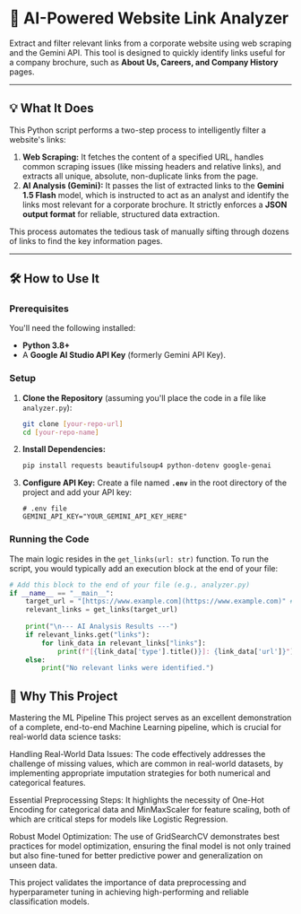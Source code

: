 # 🔗 **AI-Powered Website Link Analyzer**

Extract and filter relevant links from a corporate website using web scraping and the Gemini API. This tool is designed to quickly identify links useful for a company brochure, such as **About Us, Careers, and Company History** pages.

---

## 💡 What It Does 

This Python script performs a two-step process to intelligently filter a website's links:

1.  **Web Scraping:** It fetches the content of a specified URL, handles common scraping issues (like missing headers and relative links), and extracts all unique, absolute, non-duplicate links from the page.
2.  **AI Analysis (Gemini):** It passes the list of extracted links to the **Gemini 1.5 Flash** model, which is instructed to act as an analyst and identify the links most relevant for a corporate brochure. It strictly enforces a **JSON output format** for reliable, structured data extraction.

This process automates the tedious task of manually sifting through dozens of links to find the key information pages.

---

## 🛠️ How to Use It 

### Prerequisites

You'll need the following installed:

* **Python 3.8+**
* A **Google AI Studio API Key** (formerly Gemini API Key).

### Setup

1.  **Clone the Repository** (assuming you'll place the code in a file like `analyzer.py`):
    ```bash
    git clone [your-repo-url]
    cd [your-repo-name]
    ```

2.  **Install Dependencies:**
    ```bash
    pip install requests beautifulsoup4 python-dotenv google-genai
    ```

3.  **Configure API Key:**
    Create a file named **`.env`** in the root directory of the project and add your API key:
    ```
    # .env file
    GEMINI_API_KEY="YOUR_GEMINI_API_KEY_HERE"
    ```

### Running the Code

The main logic resides in the `get_links(url: str)` function. To run the script, you would typically add an execution block at the end of your file:

```python
# Add this block to the end of your file (e.g., analyzer.py)
if __name__ == "__main__":
    target_url = "[https://www.example.com](https://www.example.com)" # Replace with your target website
    relevant_links = get_links(target_url)
    
    print("\n--- AI Analysis Results ---")
    if relevant_links.get("links"):
        for link_data in relevant_links["links"]:
            print(f"[{link_data['type'].title()}]: {link_data['url']}")
    else:
        print("No relevant links were identified.")
```

## 🎯 Why This Project 

Mastering the ML Pipeline
This project serves as an excellent demonstration of a complete, end-to-end Machine Learning pipeline, which is crucial for real-world data science tasks:

Handling Real-World Data Issues: The code effectively addresses the challenge of missing values, which are common in real-world datasets, by implementing appropriate imputation strategies for both numerical and categorical features.

Essential Preprocessing Steps: It highlights the necessity of One-Hot Encoding for categorical data and MinMaxScaler for feature scaling, both of which are critical steps for models like Logistic Regression.

Robust Model Optimization: The use of GridSearchCV demonstrates best practices for model optimization, ensuring the final model is not only trained but also fine-tuned for better predictive power and generalization on unseen data.

This project validates the importance of data preprocessing and hyperparameter tuning in achieving high-performing and reliable classification models.

